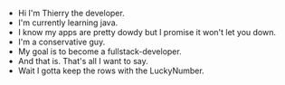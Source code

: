 - Hi I'm Thierry the developer.
- I'm currently learning java.
- I know my apps are pretty dowdy but I promise it won't let you down.  
- I'm a conservative guy.
- My goal is to become a fullstack-developer.
- And that is. That's all I want to say.
- Wait I gotta keep the rows with the LuckyNumber.
<!---
HauptmannD/HauptmannD is a ✨ special ✨ repository because its `README.md` (this file) appears on your GitHub profile.
You can click the Preview link to take a look at your changes.
--->


<!---
HauptmannD/HauptmannD is a ✨ special ✨ repository because its `README.md` (this file) appears on your GitHub profile.
You can click the Preview link to take a look at your changes.
--->
